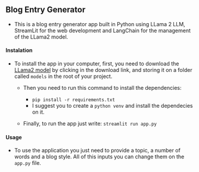 ## Blog Entry Generator

- This is a blog entry generator app built in Python using LLama 2 LLM, StreamLit for the web development and LangChain for the management of the LLama2 model.

#### Instalation
- To install the app in your computer, first, you need to download the [LLama2 model](https://huggingface.co/TheBloke/Llama-2-7B-Chat-GGML/blob/main/llama-2-7b-chat.ggmlv3.q8_0.bin) by clicking in the download link, and storing it on a folder called `models` in the root of your project.

    - Then you need to run this command to install the dependencies:
        - `pip install -r requirements.txt`
        - I suggest you to create a `python venv` and install the dependecies on it.

    - Finally, to run the app just write:
        `streamlit run app.py`

#### Usage
- To use the application you just need to provide a topic, a number of words and a blog style. All of this inputs you can change them on the `app.py` file.
